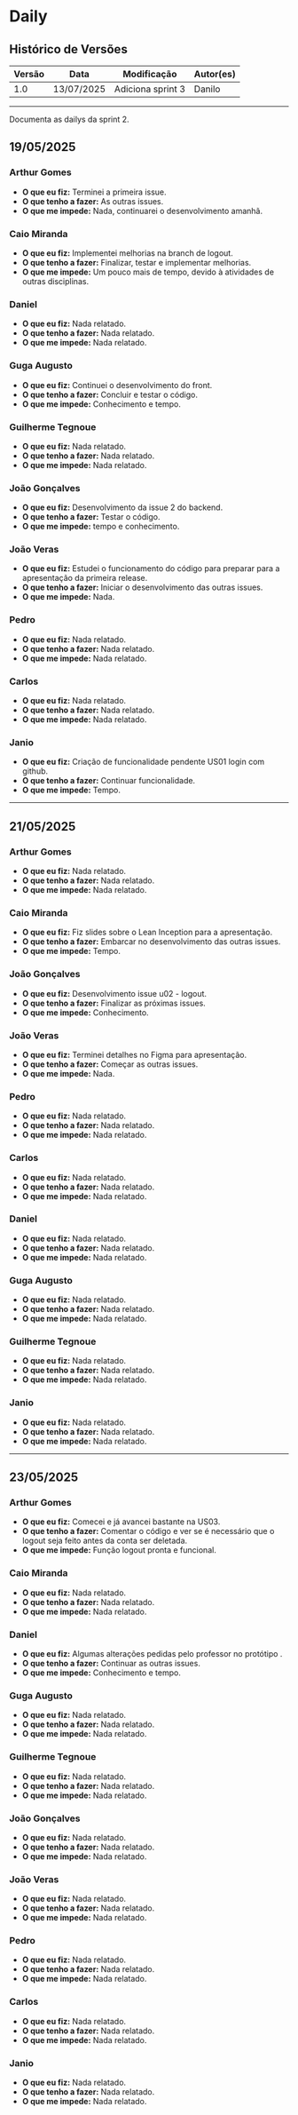 # Daily

## Histórico de Versões

| Versão | Data       | Modificação       | Autor(es) |
| ------ | ---------- | ----------------- | --------- |
| 1.0    | 13/07/2025 | Adiciona sprint 3 | Danilo    |

---

Documenta as dailys da sprint 2.

## 19/05/2025

### Arthur Gomes

* **O que eu fiz:** Terminei a primeira issue.
* **O que tenho a fazer:** As outras issues.
* **O que me impede:** Nada, continuarei o desenvolvimento amanhã.

### Caio Miranda

* **O que eu fiz:** Implementei melhorias na branch de logout.
* **O que tenho a fazer:** Finalizar, testar e implementar melhorias.
* **O que me impede:** Um pouco mais de tempo, devido à atividades de outras disciplinas.

### Daniel

* **O que eu fiz:** Nada relatado.
* **O que tenho a fazer:** Nada relatado.
* **O que me impede:** Nada relatado.

### Guga Augusto

* **O que eu fiz:** Continuei o desenvolvimento do front.
* **O que tenho a fazer:** Concluir e testar o código.
* **O que me impede:** Conhecimento e tempo.

### Guilherme Tegnoue

* **O que eu fiz:** Nada relatado.
* **O que tenho a fazer:** Nada relatado.
* **O que me impede:** Nada relatado.

### João Gonçalves

* **O que eu fiz:** Desenvolvimento da issue 2 do backend.
* **O que tenho a fazer:** Testar o código.
* **O que me impede:** tempo e conhecimento.

### João Veras

* **O que eu fiz:** Estudei o funcionamento do código para preparar para a apresentação da primeira release.
* **O que tenho a fazer:** Iniciar o desenvolvimento das outras issues.
* **O que me impede:** Nada.

### Pedro

* **O que eu fiz:** Nada relatado.
* **O que tenho a fazer:** Nada relatado.
* **O que me impede:** Nada relatado.

### Carlos

* **O que eu fiz:** Nada relatado.
* **O que tenho a fazer:** Nada relatado.
* **O que me impede:** Nada relatado.

### Janio

* **O que eu fiz:** Criação de funcionalidade pendente US01 login com github.
* **O que tenho a fazer:** Continuar funcionalidade.
* **O que me impede:** Tempo.

---

## 21/05/2025

### Arthur Gomes

* **O que eu fiz:** Nada relatado.
* **O que tenho a fazer:** Nada relatado.
* **O que me impede:** Nada relatado.

### Caio Miranda

* **O que eu fiz:** Fiz slides sobre o Lean Inception para a apresentação.
* **O que tenho a fazer:** Embarcar no desenvolvimento das outras issues.
* **O que me impede:** Tempo.

### João Gonçalves

* **O que eu fiz:** Desenvolvimento issue u02 - logout.
* **O que tenho a fazer:** Finalizar as próximas issues.
* **O que me impede:** Conhecimento.

### João Veras

* **O que eu fiz:** Terminei detalhes no Figma para apresentação.
* **O que tenho a fazer:** Começar as outras issues.
* **O que me impede:** Nada.

### Pedro

* **O que eu fiz:** Nada relatado.
* **O que tenho a fazer:** Nada relatado.
* **O que me impede:** Nada relatado.

### Carlos

* **O que eu fiz:** Nada relatado.
* **O que tenho a fazer:** Nada relatado.
* **O que me impede:** Nada relatado.

### Daniel

* **O que eu fiz:** Nada relatado.
* **O que tenho a fazer:** Nada relatado.
* **O que me impede:** Nada relatado.

### Guga Augusto

* **O que eu fiz:** Nada relatado.
* **O que tenho a fazer:** Nada relatado.
* **O que me impede:** Nada relatado.

### Guilherme Tegnoue

* **O que eu fiz:** Nada relatado.
* **O que tenho a fazer:** Nada relatado.
* **O que me impede:** Nada relatado.

### Janio

* **O que eu fiz:** Nada relatado.
* **O que tenho a fazer:** Nada relatado.
* **O que me impede:** Nada relatado.

---

## 23/05/2025

### Arthur Gomes

* **O que eu fiz:** Comecei e já avancei bastante na US03.
* **O que tenho a fazer:** Comentar o código e ver se é necessário que o logout seja feito antes da conta ser deletada.
* **O que me impede:** Função logout pronta e funcional.

### Caio Miranda

* **O que eu fiz:** Nada relatado.
* **O que tenho a fazer:** Nada relatado.
* **O que me impede:** Nada relatado.

### Daniel

* **O que eu fiz:** Algumas alterações pedidas pelo professor no protótipo .
* **O que tenho a fazer:** Continuar as outras issues.
* **O que me impede:** Conhecimento e tempo.

### Guga Augusto

* **O que eu fiz:** Nada relatado.
* **O que tenho a fazer:** Nada relatado.
* **O que me impede:** Nada relatado.

### Guilherme Tegnoue

* **O que eu fiz:** Nada relatado.
* **O que tenho a fazer:** Nada relatado.
* **O que me impede:** Nada relatado.

### João Gonçalves

* **O que eu fiz:** Nada relatado.
* **O que tenho a fazer:** Nada relatado.
* **O que me impede:** Nada relatado.

### João Veras

* **O que eu fiz:** Nada relatado.
* **O que tenho a fazer:** Nada relatado.
* **O que me impede:** Nada relatado.

### Pedro

* **O que eu fiz:** Nada relatado.
* **O que tenho a fazer:** Nada relatado.
* **O que me impede:** Nada relatado.

### Carlos

* **O que eu fiz:** Nada relatado.
* **O que tenho a fazer:** Nada relatado.
* **O que me impede:** Nada relatado.

### Janio

* **O que eu fiz:** Nada relatado.
* **O que tenho a fazer:** Nada relatado.
* **O que me impede:** Nada relatado.
